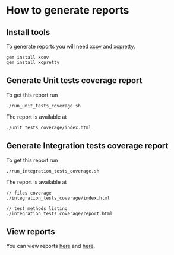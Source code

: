 # How to generate reports

## Install tools

To generate reports you will need [xcov](https://github.com/nakiostudio/xcov) and [xcpretty](https://github.com/supermarin/xcpretty).
```
gem install xcov
gem install xcpretty
```

## Generate Unit tests coverage report

To get this report run
```
./run_unit_tests_coverage.sh
```

The report is available at
```
./unit_tests_coverage/index.html
```

## Generate Integration tests coverage report

To get this report run
```
./run_integration_tests_coverage.sh
```

The report is available at
```
// files coverage
./integration_tests_coverage/index.html

// test methods listing
./integration_tests_coverage/report.html
```

## View reports

You can view reports [here](http://htmlpreview.github.io/?https://github.com/indigo-dc/omt-ios/blob/master/unit_tests_coverage/index.html) and [here](http://htmlpreview.github.io/?https://github.com/indigo-dc/omt-ios/blob/master/integration_tests_coverage/report.html).
